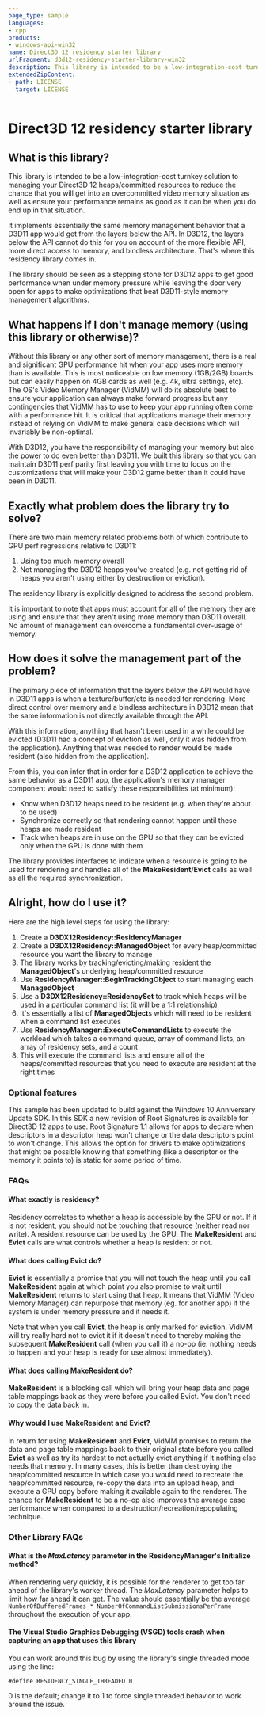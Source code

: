 ```yaml
---
page_type: sample
languages:
- cpp
products:
- windows-api-win32
name: Direct3D 12 residency starter library
urlFragment: d3d12-residency-starter-library-win32
description: This library is intended to be a low-integration-cost turnkey solution to managing your Direct3D 12 heaps/committed resources.
extendedZipContent:
- path: LICENSE
  target: LICENSE
---
```


# Direct3D 12 residency starter library

## What is this library?
This library is intended to be a low-integration-cost turnkey solution to managing your Direct3D 12 heaps/committed resources to reduce the chance that you will get into an overcommitted video memory situation as well as ensure your performance remains as good as it can be when you do end up in that situation.

It implements essentially the same memory management behavior that a D3D11 app would get from the layers below the API.  In D3D12, the layers below the API cannot do this for you on account of the more flexible API, more direct access to memory, and bindless architecture.  That's where this residency library comes in.

The library should be seen as a stepping stone for D3D12 apps to get good performance when under memory pressure while leaving the door very open for apps to make optimizations that beat D3D11-style memory management algorithms.

## What happens if I don't manage memory (using this library or otherwise)?
Without this library or any other sort of memory management, there is a real and significant GPU performance hit when your app uses more memory than is available.  This is most noticeable on low memory (1GB/2GB) boards but can easily happen on 4GB cards as well (e.g. 4k, ultra settings, etc).  The OS's Video Memory Manager (VidMM) will do its absolute best to ensure your application can always make forward progress but any contingencies that VidMM has to use to keep your app running often come with a performance hit.  It is critical that applications manage their memory instead of relying on VidMM to make general case decisions which will invariably be non-optimal.

With D3D12, you have the responsibility of managing your memory but also the power to do even better than D3D11.  We built this library so that you can maintain D3D11 perf parity first leaving you with time to focus on the customizations that will make your D3D12 game better than it could have been in D3D11.

## Exactly what problem does the library try to solve?
There are two main memory related problems both of which contribute to GPU perf regressions relative to D3D11:

1. Using too much memory overall
2. Not managing the D3D12 heaps you've created (e.g. not getting rid of heaps you aren't using either by destruction or eviction).

The residency library is explicitly designed to address the second problem.

It is important to note that apps must account for all of the memory they are using and ensure that they aren't using more memory than D3D11 overall.  No amount of management can overcome a fundamental over-usage of memory.

## How does it solve the management part of the problem?
The primary piece of information that the layers below the API would have in D3D11 apps is when a texture/buffer/etc is needed for rendering.  More direct control over memory and a bindless architecture in D3D12 mean that the same information is not directly available through the API.

With this information, anything that hasn't been used in a while could be evicted (D3D11 had a concept of eviction as well, only it was hidden from the application).  Anything that was needed to render would be made resident (also hidden from the application).

From this, you can infer that in order for a D3D12 application to achieve the same behavior as a D3D11 app, the application's memory manager component would need to satisfy these responsibilities (at minimum):

* Know when D3D12 heaps need to be resident (e.g. when they're about to be used)
* Synchronize correctly so that rendering cannot happen until these heaps are made resident
* Track when heaps are in use on the GPU so that they can be evicted only when the GPU is done with them

The library provides interfaces to indicate when a resource is going to be used for rendering and handles all of the **MakeResident**/**Evict** calls as well as all the required synchronization.

## Alright, how do I use it?
Here are the high level steps for using the library:

1. Create a **D3DX12Residency::ResidencyManager**
2. Create a **D3DX12Residency::ManagedObject** for every heap/committed resource you want the library to manage
  1. The library works by tracking/evicting/making resident the **ManagedObject**'s underlying heap/committed resource
3. Use **ResidencyManager::BeginTrackingObject** to start managing each **ManagedObject**
4. Use a **D3DX12Residency::ResidencySet** to track which heaps will be used in a particular command list (it will be a 1:1 relationship)
  1. It's essentially a list of **ManagedObject**s which will need to be resident when a command list executes
5. Use **ResidencyManager::ExecuteCommandLists** to execute the workload which takes a command queue, array of command lists, an array of residency sets, and a count
  1. This will execute the command lists and ensure all of the heaps/committed resources that you need to execute are resident at the right times

### Optional features
This sample has been updated to build against the Windows 10 Anniversary Update SDK. In this SDK a new revision of Root Signatures is available for Direct3D 12 apps to use. Root Signature 1.1 allows for apps to declare when descriptors in a descriptor heap won't change or the data descriptors point to won't change.  This allows the option for drivers to make optimizations that might be possible knowing that something (like a descriptor or the memory it points to) is static for some period of time.

### FAQs

#### What exactly is residency?
Residency correlates to whether a heap is accessible by the GPU or not.  If it is not resident, you should not be touching that resource (neither read nor write).  A resident resource can be used by the GPU.  The **MakeResident** and **Evict** calls are what controls whether a heap is resident or not.

#### What does calling **Evict** do?
**Evict** is essentially a promise that you will not touch the heap until you call **MakeResident** again at which point you also promise to wait until **MakeResident** returns to start using that heap.  It means that VidMM (Video Memory Manager) can repurpose that memory (eg. for another app) if the system is under memory pressure and it needs it.

Note that when you call **Evict**, the heap is only marked for eviction.  VidMM will try really hard not to evict it if it doesn't need to thereby making the subsequent **MakeResident** call (when you call it) a no-op (ie. nothing needs to happen and your heap is ready for use almost immediately).

#### What does calling **MakeResident** do?
**MakeResident** is a blocking call which will bring your heap data and page table mappings back as they were before you called Evict.  You don't need to copy the data back in.

#### Why would I use **MakeResident** and **Evict**?
In return for using **MakeResident** and **Evict**, VidMM promises to return the data and page table mappings back to their original state before you called **Evict** as well as try its hardest to not actually evict anything if it nothing else needs that memory.  In many cases, this is better than destroying the heap/committed resource in which case you would need to recreate the heap/committed resource, re-copy the data into an upload heap, and execute a GPU copy before making it available again to the renderer.  The chance for **MakeResident** to be a no-op also improves the average case performance when compared to a destruction/recreation/repopulating technique.

### Other Library FAQs

#### What is the *MaxLatency* parameter in the ResidencyManager's **Initialize** method?
When rendering very quickly, it is possible for the renderer to get too far ahead of the library's worker thread.  The *MaxLatency* parameter helps to limit how far ahead it can get.  The value should essentially be the average `NumberOfBufferedFrames * NumberOfCommandListSubmissionsPerFrame` throughout the execution of your app.

#### The Visual Studio Graphics Debugging (VSGD) tools crash when capturing an app that uses this library
You can work around this bug by using the library's single threaded mode using the line:

```
#define RESIDENCY_SINGLE_THREADED 0
```

0 is the default; change it to 1 to force single threaded behavior to work around the issue.
